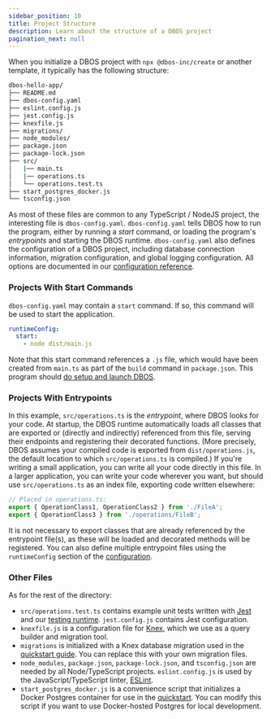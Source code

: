 ```yaml
---
sidebar_position: 10
title: Project Structure
description: Learn about the structure of a DBOS project
pagination_next: null
---
```


When you initialize a DBOS project with `npx @dbos-inc/create` or another template, it typically has the following structure:

```bash
dbos-hello-app/
├── README.md
├── dbos-config.yaml
├── eslint.config.js
├── jest.config.js
├── knexfile.js
├── migrations/
├── node_modules/
├── package.json
├── package-lock.json
├── src/
│   |── main.ts
│   |── operations.ts
│   └── operations.test.ts
├── start_postgres_docker.js
└── tsconfig.json
```

As most of these files are common to any TypeScript / NodeJS project, the interesting file is `dbos-config.yaml`.  `dbos-config.yaml` tells DBOS how to run the program, either by running a _start_ command, or loading the program's _entrypoints_ and starting the DBOS runtime.
`dbos-config.yaml` also defines the configuration of a DBOS project, including database connection information, migration configuration, and global logging configuration.
All options are documented in our [configuration reference](../../reference/configuration).

### Projects With Start Commands
`dbos-config.yaml` may contain a `start` command.  If so, this command will be used to start the application.
```yaml
runtimeConfig:
  start:
    - node dist/main.js
```

Note that this start command references a `.js` file, which would have been created from `main.ts` as part of the `build` command in `package.json`.  This program should [do setup and launch DBOS](../../reference/transactapi/dbos-class.md#application-lifecycle).

### Projects With Entrypoints
In this example, `src/operations.ts` is the _entrypoint_, where DBOS looks for your code.
At startup, the DBOS runtime automatically loads all classes that are exported or (directly and indirectly) referenced from this file, serving their endpoints and registering their decorated functions.
(More precisely, DBOS assumes your compiled code is exported from `dist/operations.js`, the default location to which `src/operations.ts` is compiled.)
If you're writing a small application, you can write all your code directly in this file.
In a larger application, you can write your code wherever you want, but should use `src/operations.ts` as an index file, exporting code written elsewhere:
```typescript
// Placed in operations.ts:
export { OperationClass1, OperationClass2 } from './FileA';
export { OperationClass3 } from './operations/FileB';
```
It is not necessary to export classes that are already referenced by the entrypoint file(s), as these will be loaded and decorated methods will be registered.
You can also define multiple entrypoint files using the `runtimeConfig` section of the [configuration](../../reference/configuration#runtime).

### Other Files
As for the rest of the directory:

- `src/operations.test.ts` contains example unit tests written with [Jest](https://jestjs.io/) and our [testing runtime](./testing-tutorial.md). `jest.config.js` contains Jest configuration.
- `knexfile.js` is a configuration file for [Knex](https://knexjs.org), which we use as a query builder and migration tool.
- `migrations` is initialized with a Knex database migration used in the [quickstart guide](../../../quickstart).  You can replace this with your own migration files.
- `node_modules`, `package.json`, `package-lock.json`, and `tsconfig.json` are needed by all Node/TypeScript projects. `eslint.config.js` is used by the JavaScript/TypeScript linter, [ESLint](https://eslint.org/).
- `start_postgres_docker.js` is a convenience script that initializes a Docker Postgres container for use in the [quickstart](../../../quickstart). You can modify this script if you want to use Docker-hosted Postgres for local development.
